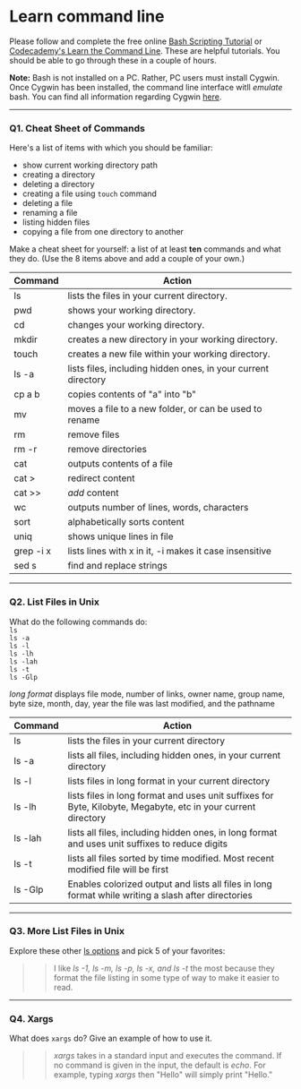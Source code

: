 # Learn command line

Please follow and complete the free online [Bash Scripting Tutorial](https://ryanstutorials.net/bash-scripting-tutorial/) or [Codecademy's Learn the Command Line](https://www.codecademy.com/learn/learn-the-command-line). These are helpful tutorials. You should be able to go through these in a couple of hours.

**Note:** Bash is not installed on a PC. Rather, PC users must install Cygwin. Once Cygwin has been installed, the command line interface witll _emulate_ bash. You can find all information regarding Cygwin [here](https://www.cygwin.com/).

---

### Q1.  Cheat Sheet of Commands  

Here's a list of items with which you should be familiar:  
* show current working directory path
* creating a directory
* deleting a directory
* creating a file using `touch` command
* deleting a file
* renaming a file
* listing hidden files
* copying a file from one directory to another

Make a cheat sheet for yourself: a list of at least **ten** commands and what they do.  (Use the 8 items above and add a couple of your own.)  

> > 
Command | Action
------- | ------
ls | lists the files in your current directory. 
pwd | shows your working directory. 
cd | changes your working directory. 
mkdir | creates a new directory in your working directory. 
touch | creates a new file within your working directory. 
ls -a | lists files, including hidden ones, in your current directory 
cp a b | copies contents of "a" into "b"
mv | moves a file to a new folder, or can be used to rename
rm | remove files
rm -r | remove directories
cat | outputs contents of a file
cat > | redirect content
cat >> | *add* content
wc | outputs number of lines, words, characters
sort | alphabetically sorts content 
uniq | shows unique lines in file
grep -i x | lists lines with x in it, -i makes it case insensitive
sed s | find and replace strings
---

### Q2.  List Files in Unix   

What do the following commands do:  
`ls`  
`ls -a`  
`ls -l`  
`ls -lh`  
`ls -lah`  
`ls -t`  
`ls -Glp`  

> > 
*long format* displays file mode, number of links, owner name, group name, byte size, month, day, year the file was last modified, and the pathname

Command | Action
------- | ------
ls | lists the files in your current directory
ls -a | lists all files, including hidden ones, in your current directory
ls -l | lists files in long format in your current directory
ls -lh | lists files in long format and uses unit suffixes for Byte, Kilobyte, Megabyte, etc in your current directory
ls -lah | lists all files, including hidden ones, in long format and uses unit suffixes to reduce digits
ls -t | lists all files sorted by time modified.  Most recent modified file will be first
ls -Glp | Enables colorized output and lists all files in long format while writing a slash after directories
---

### Q3.  More List Files in Unix  

Explore these other [ls options](http://www.techonthenet.com/unix/basic/ls.php) and pick 5 of your favorites:

> > I like *ls -1, ls -m, ls -p, ls -x, and ls -t* the most because they format the file listing in some type of way to make it easier to read.

---

### Q4.  Xargs   

What does `xargs` do? Give an example of how to use it.

> > *xargs* takes in a standard input and executes the command.  If no command is given in the input, the default is *echo*.  For example, typing *xargs* then "Hello" will simply print "Hello."

 

